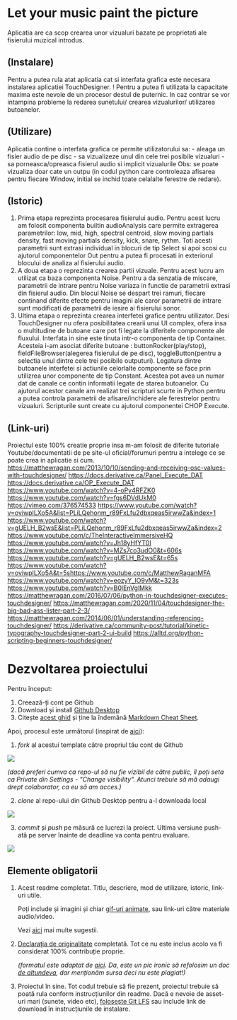 # Let your music paint the picture
Aplicatia are ca scop crearea unor vizualuri bazate pe proprietati ale fisierului muzical introdus. 

## (Instalare)
Pentru a putea rula atat aplicatia cat si interfata grafica este necesara instalarea aplicatiei TouchDesigner. 
! Pentru a putea fi utilizata la capacitate maxima este nevoie de un procesor destul de puternic. In caz contrar se vor intampina probleme la redarea sunetului/ crearea vizualurilor/ utilizarea butoanelor. 

## (Utilizare)
Aplicatia contine o interfata grafica ce permite utilizatorului sa:
        - aleaga un fisier audio de pe disc
        - sa vizualizeze unul din cele trei posibile vizualuri
        - sa porneasca/opreasca fisierul audio si implicit vizualurile
Obs: se poate vizualiza doar cate un outpu (in codul python care controleaza afisarea pentru fiecare Window, initial se inchid toate celalalte ferestre de redare).

## (Istoric)

1. Prima etapa reprezinta procesarea fisierului audio. Pentru acest lucru am folosit componenta builtin audioAnalysis care permite extragerea parametrilor: low, mid, high, spectral centroid, slow moving partials density, fast moving partials density, kick, snare, rythm. Toti acesti parametrii sunt extrasi individual in blocuri de tip Select si apoi scosi cu ajutorul componentelor Out pentru a putea fi procesati in exteriorul blocului de analiza al fisierului audio. 
2. A doua etapa o reprezinta crearea partii vizuale. Pentru acest lucru am utilizat ca baza componenta Noise. Pentru a da senzatia de miscare, parametrii de intrare pentru Noise variaza in functie de parametrii extrasi din fisierul audio. Din blocul Noise se despart trei ramuri, fiecare continand diferite efecte pentru imagini ale caror parametrii de intrare sunt modificati de parametrii de iesire ai fisierului sonor. 
3. Ultima etapa o reprezinta crearea interfetei grafice pentru utilizator. Desi TouchDesigner nu ofera posibilitatea crearii unui UI complex, ofera insa o multitudine de butoane care pot fi legate la diferitele componente ale fluxului. Interfata in sine este tinuta intr-o componenta de tip Container. Acesteia i-am asociat diferite butoane : buttonRocker(play/stop), fieldFileBrowser(alegerea fisierului de pe disc), toggleButton(pentru a selectia unul dintre cele trei posibile outputuri). Legatura dintre butoanele interfetei si actiunile celorlalte componente se face prin utilizrea unor componente de tip Constant. Acestea pot avea un numar dat de canale ce contin informatii legate de starea butoanelor. Cu ajutorul acestor canale am realizat trei scripturi scurte in Python pentru a putea controla parametrii de afisare/inchidere ale ferestrelor pentru vizualuri. Scripturile sunt create cu ajutorul componentei CHOP Execute.

       

## (Link-uri)
Proiectul este 100% creatie proprie insa m-am folosit de diferite tutoriale Youtube/documentatii de pe site-ul oficial/forumuri pentru a intelege ce se poate crea in aplicatie si cum. 
https://matthewragan.com/2013/10/10/sending-and-receiving-osc-values-with-touchdesigner/
https://docs.derivative.ca/Panel_Execute_DAT
https://docs.derivative.ca/OP_Execute_DAT
https://www.youtube.com/watch?v=4-oPy4RFZK0
https://www.youtube.com/watch?v=fgs6DVdUkM0
https://vimeo.com/376574533
https://www.youtube.com/watch?v=oviwpILXo5A&list=PLiLQehonm_r89FxLfu2dbxqeas5irwwZa&index=1
https://www.youtube.com/watch?v=gUELH_B2wsE&list=PLiLQehonm_r89FxLfu2dbxqeas5irwwZa&index=2
https://www.youtube.com/c/TheInteractiveImmersiveHQ
https://www.youtube.com/watch?v=Jh18yHfYT0I
https://www.youtube.com/watch?v=MZs7co3udO0&t=606s
https://www.youtube.com/watch?v=gUELH_B2wsE&t=65s
https://www.youtube.com/watch?v=oviwpILXo5A&t=5shttps://www.youtube.com/c/MatthewRaganMFA
https://www.youtube.com/watch?v=eozyY_lO9vM&t=323s
https://www.youtube.com/watch?v=B0lEnVglMkk
https://matthewragan.com/2016/07/06/python-in-touchdesigner-executes-touchdesigner/
https://matthewragan.com/2020/11/04/touchdesigner-the-big-bad-ass-lister-part-2-3/
https://matthewragan.com/2014/06/01/understanding-referencing-touchdesigner/
https://derivative.ca/community-post/tutorial/kinetic-typography-touchdesigner-part-2-ui-build
https://alltd.org/python-scripting-beginners-touchdesigner/

# Dezvoltarea proiectului


Pentru început:

1. Creează-ți cont pe Github
2. Download și install [Github Desktop](https://desktop.github.com/)
3. Citește [acest ghid](https://charlesmartin.com.au/blog/2020/08/09/student-project-repository) și ține la îndemână [Markdown Cheat Sheet](https://www.markdownguide.org/cheat-sheet).

Apoi, procesul este următorul (inspirat de [aici](https://cs.anu.edu.au/courses/comp1720/deliverables/05-major-project/#submission-process)):

1. *fork* al acestui template către propriul tău cont de Github

![](assets/fork.gif)

_(dacă preferi cumva ca repo-ul să nu fie vizibil de către public, îl poți seta ca Private din Settings - "Change visibility". Atunci trebuie să mă adaugi drept colaborator, ca eu să am acces.)_

2. *clone* al repo-ului din Github Desktop pentru a-l downloada local

![](assets/clone.gif)

3. *commit* și *push* pe măsură ce lucrezi la proiect. Ultima versiune push-ată pe server înainte de deadline va conta pentru evaluare.

![](assets/commit.gif)

## Elemente obligatorii

1. Acest readme completat. Titlu, descriere, mod de utilizare, istoric, link-uri utile.

   Poți include și imagini și chiar [gif-uri animate](https://www.screentogif.com/), sau link-uri către materiale audio/video.
   
   Vezi [aici](https://charlesmartin.com.au/blog/2020/08/09/student-project-repository) mai multe sugestii.

2. [Declarația de originalitate](statement-of-originality.yml) completată. Tot ce nu este inclus acolo va fi considerat 100% contribuție proprie.

    *(formatul este adaptat de [aici](https://gitlab.cecs.anu.edu.au/comp1720/2018/comp1720-2018-major-project/-/blob/master/statement-of-originality.yml). Da, este un pic ironic să refolosim un doc [de altundeva](https://cs.anu.edu.au/courses/comp1720/resources/faq/#how-do-i-fill-out-my-statement-of-originality), dar menționăm sursa deci nu este plagiat!)*

3. Proiectul în sine. Tot codul trebuie să fie prezent, proiectul trebuie să poată rula conform instrucțiunilor din readme. Dacă e nevoie de asset-uri mari (sunete, video etc), [folosește Git LFS](https://git-lfs.github.com/) sau include link de download în instrucțiunile de instalare.

